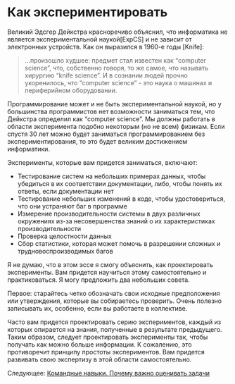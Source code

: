 # Как экспериментировать
[//]: # (Version:1.0.0)
Великий Эдсгер Дейкстра красноречиво объяснил, что информатика не является экспериментальной наукой[ExpCS] и не зависит от электронных устройств. Как он выразился в 1960-е годы [Knife]:

> ...произошло худшее: предмет стал известен как “computer science”, что, собственно говоря, то же самое, что называть хирургию “knife science”. И в сознании людей прочно укоренилось, что “computer science” - это наука о машинах и периферийном оборудовании.

Программирование может и не быть экспериментальной наукой, но у большинства программистов нет возможности заниматься тем, что Дейкстра определил как “computer science”. Мы должны работать в области эксперимента подобно некоторым (но не всем) физикам. Если спустя 30 лет можно будет заниматься программированием без экспериментирования, то это будет великим достижением информатики.

Эксперименты, которые вам придется заниматься, включают:

- Тестирование систем на небольших примерах данных, чтобы убедиться в их соответствии документации, либо, чтобы понять их ответы, если документации нет
- Тестирование небольших изменений в коде, чтобы удостовериться, что они устраняют баг в программе
- Измерение производительности системы в двух различных окружениях из-за несовершенства знаний о их характеристиках производительности
- Проверка целостности данных
- Сбор статистики, которая может помочь в разрешении сложных и трудновоспроизводимых багов

Я не думаю, что в этом эссе я смогу объяснить, как проектировать эксперименты. Вам придется научиться этому самостоятельно и практиковаться. Я могу предложить два небольших совета.

Первое: старайтесь четко обозначать свои исходные предположения или утверждения, которые вы собираетесь проверить. Очень полезно записывать их, особенно, если вы работаете в коллективе.

Часто вам придется проектировать серию экспериментов, каждый из которых опирается на знания, полученные в результате предыдущего. Таким образом, следует проектировать эксперименты так, чтобы получать как можно больше информации. К сожалению, это противоречит принципу простоты экспериментов. Вам придется развивать свою экспертизу в этой области самостоятельно.

Следующее: [Командные навыки. Почему важно оценивать задачи](../Team-Skills/01-Why-Estimation-is-Important.md)
